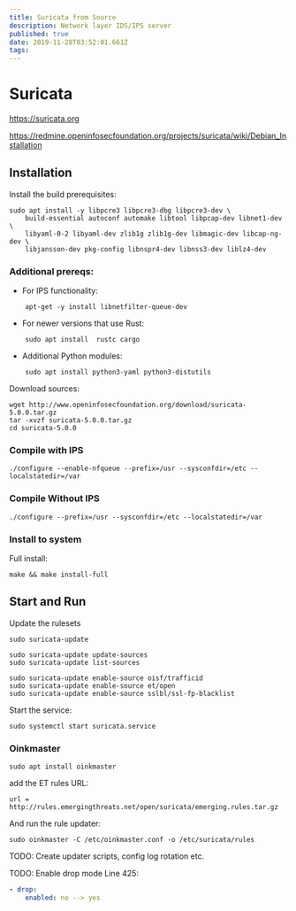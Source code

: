 ```yaml
---
title: Suricata from Source
description: Network layer IDS/IPS server
published: true
date: 2019-11-28T03:52:01.661Z
tags: 
---
```


# Suricata	

https://suricata.org 

https://redmine.openinfosecfoundation.org/projects/suricata/wiki/Debian_Installation

## Installation 

Install the build prerequisites: 

```
sudo apt install -y libpcre3 libpcre3-dbg libpcre3-dev \
	build-essential autoconf automake libtool libpcap-dev libnet1-dev \
	libyaml-0-2 libyaml-dev zlib1g zlib1g-dev libmagic-dev libcap-ng-dev \
	libjansson-dev pkg-config libnspr4-dev libnss3-dev liblz4-dev
```

### Additional prereqs: 

- For IPS functionality: 
```
	apt-get -y install libnetfilter-queue-dev
```

- For newer versions that use Rust: 
```
	sudo apt install  rustc cargo
```

- Additional Python modules: 
```
	sudo apt install python3-yaml python3-distutils
```

Download sources: 

```
wget http://www.openinfosecfoundation.org/download/suricata-5.0.0.tar.gz
tar -xvzf suricata-5.0.0.tar.gz
cd suricata-5.0.0
```

### Compile with IPS

```
./configure --enable-nfqueue --prefix=/usr --sysconfdir=/etc --localstatedir=/var
```

### Compile Without IPS

```
./configure --prefix=/usr --sysconfdir=/etc --localstatedir=/var
```

### Install to system 

Full install: 

```
make && make install-full
```



## Start and Run

Update the rulesets

```
sudo suricata-update

sudo suricata-update update-sources
sudo suricata-update list-sources

sudo suricata-update enable-source oisf/trafficid
sudo suricata-update enable-source et/open
sudo suricata-update enable-source sslbl/ssl-fp-blacklist
```

Start the service: 

```
sudo systemctl start suricata.service
```



### Oinkmaster

```
sudo apt install oinkmaster
```

add the ET rules URL: 

```
url = http://rules.emergingthreats.net/open/suricata/emerging.rules.tar.gz
```

And run the rule updater: 

```
sudo oinkmaster -C /etc/oinkmaster.conf -o /etc/suricata/rules
```



TODO: Create updater scripts, config log rotation etc. 

TODO: Enable drop mode
Line 425: 

```yaml
- drop: 
    enabled: no --> yes
```

